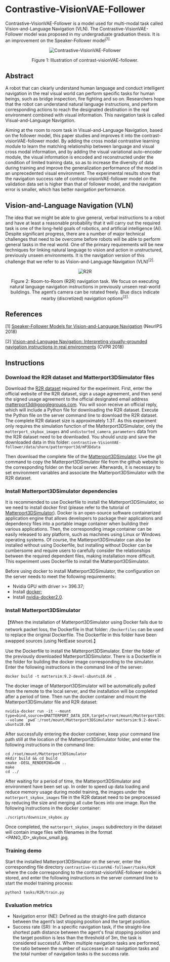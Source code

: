 # Contrastive-VisionVAE-Follower
Contrastive-VisionVAE-Follower is a model used for multi-modal task called Vision-and-Language Navigation (VLN). The Contrastive-VisionVAE-Follower model was proposed in my undergraduate graduation thesis. It is an improvement on the Speaker-Follower model<sup>[1].

<div align=center>
  <img src="http://github.com/Gtothemoon/Contrastive-VisionVAE-Follower/contrastive-VisionVAE-follower.png" alt="Contrastive-VisionVAE-Follower">
<!--   <img src="https://github.com/Gtothemoon/Contrastive-VisionVAE-Follower/assets/88997922/7c051e91-f803-48c7-a91e-a4f951174edb" alt="Contrastive-VisionVAE-Follower"> -->
</div>
<p align="center">Figure 1: Illustration of contrast-visionVAE-follower.</p>

## Abstract
A robot that can clearly understand human language and conduct intelligent navigation in the real visual world can perform specific tasks for human beings, such as bridge inspection, fire fighting and so on. Researchers hope that the robot can understand natural language instructions, and perform corresponding actions to reach the designated destination in the real environment combined with visual information. This navigation task is called Visual-and-Language Navigation.

Aiming at the room to room task in Visual-and-Language Navigation, based on the follower model, this paper studies and improves it into the contrast-visionVAE-follower model. By adding the cross modal contrastive learning module to learn the matching relationship between language and visual cross modal information, and by adding the visual variational auto-encoder module, the visual information is encoded and reconstructed under the condition of limited training data, so as to increase the diversity of data during training and improve the generalization performance of the model in an unprecedented visual environment. The experimental results show that the navigation success rate of contrast-visionVAE-follower model on the validation data set is higher than that of follower model, and the navigation error is smaller, which has better navigation performance.

## Vision-and-Language Navigation (VLN)
The idea that we might be able to give general, verbal instructions to a robot and have at least a reasonable probability that it will carry out the required task is one of the long-held goals of robotics, and artificial intelligence (AI). Despite significant progress, there are a number of major technical challenges that need to be overcome before robots will be able to perform general tasks in the real world. One of the primary requirements will be new techniques for linking natural language to vision and action in unstructured, previously unseen environments. It is the navigation version of this challenge that we refer to as Vision-and-Language Navigation (VLN)<sup>[2].

<div align=center>
  <img src="https://github.com/Gtothemoon/Contrastive-VisionVAE-Follower/assets/88997922/2081f93d-4575-437d-90ac-c3a093808bd0" alt="R2R">
</div>
<p align="center">Figure 2: Room-to-Room (R2R) navigation task. We focus on executing natural language navigation instructions in previously unseen real-world buildings. The agent’s camera can be rotated freely. Blue discs indicate nearby (discretized) navigation options<sup>[2].</p>

## References
[1] [Speaker-Follower Models for Vision-and-Language Navigation](https://proceedings.neurips.cc/paper/2018/hash/6a81681a7af700c6385d36577ebec359-Abstract.html) (NeurIPS 2018)

[2] [Vision-and-Language Navigation: Interpreting visually-grounded navigation instructions in real environments](https://openaccess.thecvf.com/content_cvpr_2018/html/Anderson_Vision-and-Language_Navigation_Interpreting_CVPR_2018_paper.html) (CVPR 2018)

## Instructions
### Download the R2R dataset and Matterport3DSimulator files

Download the [R2R dataset](https://bringmeaspoon.org/) required for the experiment. First, enter the official website of the R2R dataset, sign a usage agreement, and then send the signed usage agreement to the official designated email address matterport3d@googlegroups.com. You will soon receive an official reply, which will include a Python file for downloading the R2R dataset. Execute the Python file on the server command line to download the R2R dataset. The complete R2R dataset size is approximately 1.3T. As this experiment only requires the simulation function of the Matterport3DSimulator, only the `matterport_skybox_images` and `undistorted_camera_parameters` data from the R2R dataset need to be downloaded. You should unzip and save the downloaded data in this folder: `contrastive-VisionVAE-follower/data/share/patternport3d/mP3Ddata`

Then download the complete file of the [Matterport3DSimulator](https://github.com/peteanderson80/Matterport3DSimulator). Use the git command to copy the Matterport3DSimulator file from the github website to the corresponding folder on the local server. Afterwards, it is necessary to set environment variables and associate the Matterport3DSimulator with the R2R dataset.

### Install Matterport3DSimulator dependencies
It is recommended to use Dockerfile to install the Matterport3DSimulator, so we need to install docker first (please refer to the tutorial of [Matterport3DSimulator](https://github.com/peteanderson80/Matterport3DSimulator)). Docker is an open-source software containerized application engine that allows developers to package their applications and dependency files into a portable image container when building their various applications. Then, the corresponding image container can be easily released to any platform, such as machines using Linux or Windows operating systems. Of course, the Matterport3DSimulator can also be installed without using Dockerfile, but installing without Docker can be cumbersome and require users to carefully consider the relationships between the required dependent files, making installation more difficult. This experiment uses Dockerfile to install the Matterport3DSimulator.

Before using docker to install Matterport3DSimulator, the configuration on the server needs to meet the following requirements:

* Nvidia GPU with driver >= 396.37;
* Install [docker](https://docs.docker.com/engine/install/);
* Install [nvidia-docker2.0](https://github.com/NVIDIA/nvidia-docker).

### Install Matterport3DSimulator
【❗When the installation of Matterport3DSimulator using Docker fails due to network packet loss, the Dockerfile in that folder: `/Dockerfiles` can be used to replace the original Dockerfile. The Dockerfile in this folder have been swapped sources (using NetEase source).】

Use the Dockerfile to install the Matterport3DSimulator. Enter the folder of the previously downloaded Matterport3DSimulator. There is a Dockerfile in the folder for building the docker image corresponding to the simulator. Enter the following instructions in the command line of the server:
```
docker build -t mattersim:9.2-devel-ubuntu18.04 .
```

The docker image of Matterport3DSimulator will be automatically pulled from the remote to the local server, and the installation will be completed after a period of time. Then run the docker container and mount the Matterport3DSimulator file and R2R dataset:
```
nvidia-docker run -it --mount type=bind,source=$MATTERPORT_DATA_DIR,target=/root/mount/Matterport3DSimulator/data/v1/scans --volume `pwd`:/root/mount/Matterport3DSimulator mattersim:9.2-devel-ubuntu18.04
```

After successfully entering the docker container, keep your command line path still at the location of the Matterport3DSimulator folder, and enter the following instructions in the command line:
```
cd /root/mount/Matterport3DSimulator
mkdir build && cd build
cmake -DEGL_RENDERING=ON ..
make
cd ../
```

After waiting for a period of time, the Matterport3DSimulator and environment have been set up. In order to speed up data loading and reduce memory usage during model training, the images under the `matterport_skybox_images` file in the R2R dataset need to be preprocessed by reducing the size and merging all cube faces into one image. Run the following instructions in the docker container:
```
./scripts/downsize_skybox.py
```

Once completed, the `matterport_skybox_images` subdirectory in the dataset will contain image files with filenames in the format <PANO_ID>_skybox_small.jpg.

### Training demo
Start the installed Matterport3DSimulator on the server, enter the corresponding file directory `contrastive-VisionVAE-follower/tasks/R2R` where the code corresponding to the contrast-visionVAE-follower model is stored, and enter the following instructions in the server command line to start the model training process:
```
python3 tasks/R2R/train.py
```

### Evaluation metrics
* Navigation error (NE): Defined as the straight-line path distance between the agent’s last stopping position and the target position.
* Success rate (SR): In a specific navigation task, if the straight-line shortest path distance between the agent's final stopping position and the target position is less than the threshold of 3m, the task is considered successful. When multiple navigation tasks are performed, the ratio between the number of successes in all navigation tasks and the total number of navigation tasks is the success rate.
